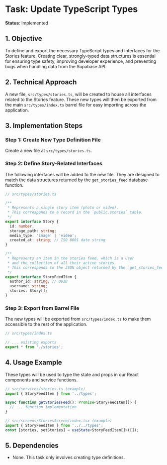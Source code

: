 # Task: Update TypeScript Types

**Status**: Implemented

## 1. Objective

To define and export the necessary TypeScript types and interfaces for the
Stories feature. Creating clear, strongly-typed data structures is essential for
ensuring type safety, improving developer experience, and preventing bugs when
handling data from the Supabase API.

## 2. Technical Approach

A new file, `src/types/stories.ts`, will be created to house all interfaces
related to the Stories feature. These new types will then be exported from the
main `src/types/index.ts` barrel file for easy importing across the application.

## 3. Implementation Steps

### Step 1: Create New Type Definition File

Create a new file at `src/types/stories.ts`.

### Step 2: Define Story-Related Interfaces

The following interfaces will be added to the new file. They are designed to
match the data structures returned by the `get_stories_feed` database function.

```typescript
// src/types/stories.ts

/**
 * Represents a single story item (photo or video).
 * This corresponds to a record in the `public.stories` table.
 */
export interface Story {
  id: number;
  storage_path: string;
  media_type: 'image' | 'video';
  created_at: string; // ISO 8601 date string
}

/**
 * Represents an item in the stories feed, which is a user
 * and the collection of all their active stories.
 * This corresponds to the JSON object returned by the `get_stories_feed` function.
 */
export interface StoryFeedItem {
  author_id: string; // UUID
  username: string;
  stories: Story[];
}
```

### Step 3: Export from Barrel File

The new types will be exported from `src/types/index.ts` to make them accessible
to the rest of the application.

```typescript
// src/types/index.ts

// ... existing exports
export * from './stories';
```

## 4. Usage Example

These types will be used to type the state and props in our React components and
service functions.

```typescript
// src/services/stories.ts (example)
import { StoryFeedItem } from '../types';

async function getStoriesFeed(): Promise<StoryFeedItem[]> {
  // ... function implementation
}

// src/screens/StoriesScreen/index.tsx (example)
import { StoryFeedItem } from '../../types';
const [stories, setStories] = useState<StoryFeedItem[]>([]);
```

## 5. Dependencies

- None. This task only involves creating type definitions.
